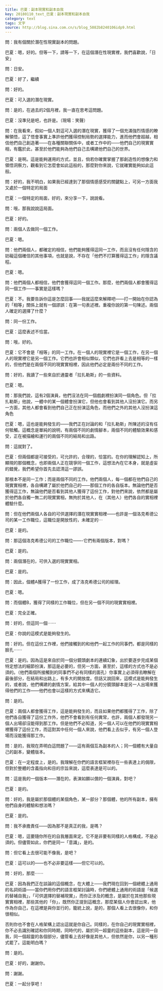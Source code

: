 ```yaml
---
title: 巴夏：副本現實和副本自我
key: 20180110_text_巴夏：副本現實和副本自我
category: text
tags: 文字
source: http://blog.sina.com.cn/s/blog_5082b8240106idp9.html
---
```


問：我有個關於潛在性現實副本的問題。

巴夏：嗯，好的。但等一下，請等一下，在這個潛在性現實裡，我們喜歡說，「日安」

問：日安。

巴夏：好了，繼續

問：好的。

巴夏：可入選的潛在現實。

問：是的，在過去的2個月裡，我一直在思考這問題。

巴夏：沒準兒是吧，也許是。（現場：笑聲）

問：在我看來，假如一個人對這可入選的潛在現實，獲得了一個充滿強烈情感的瞭解領悟，這了悟會事實上準許他們獲得控制局勢的選擇能力，進而他們會超越，相信他們自己創造著——在各種關聯關係中，或者工作中的——他們自己的現實實相，有鑑於此，甚至於他們能夠為他們自己去構建他們自己的世界。

巴夏：是啊。這是能夠運用的方式，並且，倘若你確實掌握了那創造性的想像力和領悟洞察力，觀看到它怎麼會如此這般的，那麼對你來說，它就確實能夠如此這般。

問：好的，我不明白，如果我已經達到了那個情感感受的關鍵點上，可另一方面我又處於一個特定的局面

巴夏：一個特定的局面，好的，來分享一下，說說看。

問：哦，那我說說這局面。

巴夏：好的。

問：兩個人去做同一個工作。

巴夏：嗯。

問：他們兩個人，都確定的相信，他們能夠獲得這同一工作，而且沒有任何隱含的妨礙這個確信的其他事項，也就是說，不存在「他們不打算獲得這工作」的隱含議程。

巴夏：嗯。

問：他們兩個人都相信，他們會獲得這同一個工作。那麼，他們兩個人都會獲得這同一個工作——事實是這樣嗎？

巴夏：不。我要告訴你這是怎麼回事——我就這麼來解釋吧——打一開始在你認為的「相等」關係上就有一個謬誤：在第一句表述裡。重複你說的第一句陳述。兩個人確定的選擇了什麼？

問：同一份工作。

巴夏：這麼表述不恰當。

問：哦，好的。

巴夏：它不會是「相等」的同一工作。在一個人的現實裡它是一個工作，在另一個人的現實裡它是另一個工作。它們也許會相似類似，它們也許看上去是相等的一樣的，但他們是在兩個不同的現實實相裡，因此他們必定是兩份不同的工作。

問：好的，我讀了一些來自於通靈者「拉扎勒斯」的一些資料。

巴夏：嗯。

問：那我們說，這有2個演員，他們沒法在同一個戲劇裡扮演同一個角色。但「拉扎勒斯」他說，一體中的某一個體會扮演它，但他也會看到其他人沒扮演它。而另一方面，其他人都會看到他們自己正在扮演這角色，而他們之外的其他人沒扮演這角色

巴夏：嗯，這也是能夠發生的——我們正在討論的和「拉扎勒斯」所陳述的沒有任何牴觸。這概念是單純的說明，有兩個不同的劇情腳本，兩個不同的體驗效果和感受，正在被描繪和運行的兩個不同的結局和出路。

問：這就對了。

巴夏：但兩個都是可接受的，可允許的，合理的，恰當的。在你的理解認知上，所顯現的那個概念，也即兩個人正在競爭同一個工作，這想法內在它本身，就是虛妄的錯覺，我們希望你首先去認清這一謬誤。

那根本不是同一工作；而是兩個不同的工作。他們兩個人，每一個都在他們自己的現實實相裡，各自構建了屬於他們自己的——那個工作的各自版本。無論他們是否獲得這工作，無論他們是否看到其他人獲得了這份工作，對他們來說，依然都是屬於他們各自獨一無二的現實實相，無拘於其他人，在（其他人）他們各自的實相裡體驗什麼。

問：但在他們兩個人各自的可供選擇的潛在現實實相裡——也許是一個洛克希德公司的某一工作職位，這職位是開放性的，未確定的⋯

巴夏：是的。

問：那這個洛克希德公司的工作職位——-它們有兩個版本，對嗎？

巴夏：是的。

問：兩個潛在的，可供入選的現實實相。

巴夏：是的。

問：因此，個體A獲得了一份工作，成了洛克希德公司的經理。

巴夏：嗯。

問：而個體B，獲得了同樣的工作職位，但在另一個不同的現實實相裡。

巴夏：完全正確。

問：好的，但這同一個⋯⋯

巴夏：你說的這模式是能夠發生的。

問：好的。但在這份工作裡，他們接觸到的和他們一起工作的同事們，都是同樣的臉孔⋯⋯

巴夏：是的。因為這是來自於同一個分鏡頭劇本的連續幻象，出於要逐步完成某個特定想法的細節扮演，那這是必要的，但另一方面，甚至於，這樣的方式也不是必須的。（他們兩個所接觸到的同事們不必有同樣的面孔）你事實上必須得去瞭解在最後部分，在結局和出路上，有多大的開放度。但話又說回來，這模式是能夠發生的，或者說，他們構建的劇情方案，給其中一個人的分鏡頭腳本是另一人出場來獲得他們的工作——他們也會以這樣的方式來構造它。

問：是的。

巴夏：兩個人都會獲得工作，這是能夠發生的，而且如果他們都獲得了工作，除了他們各自獲得了這份工作外，他們不會看到有任何異常，也許，兩個人都發現另一個人出場卻沒能得到那工作。但是他們不必知道，另一個人可以在他們的現實實相裡獲得了這份工作，而這對其中任何一個人來說，他們看上去似乎，有另一個人登場而沒能獲得那工作。

問：是的，我現在弄明白這問題了——這有兩個互為副本的人；同一個體有大量自己的副本，變體版本。

巴夏：在一定程度上，是的。我理解在你們的語言框架裡存在一些表達上的侷限，但對於整體的含義指向和目的宗旨來說，這麼表達是可以的。

問：這是我的一個版本——潛在的，表演如願以償的一個演員，對吧？

巴夏：是的。

問：好的，我是屬於那個體的某個角色，某一部分？那個體，他的所有副本，擁有他們自身的體驗和想法嗎？

巴夏：是的。

問：我不承擔責任——因為那不是真正的我，是嗎？

巴夏：嗯，這要隨你所在的自我層面來定。它不是非要有同樣的人格構成，不是必須的。但儘管如此，你們是同一「意識」，是的。

問：但它看上去很可能不像我，是吧？

巴夏：這可以的——也不必非要這樣——但它可以的。

問：好的，那麼⋯⋯

巴夏：因為我們正在談論的這個概念，在大體上——我們現在回到一個總體上通用的名詞術語——當你們用你們的語言框架討論時，你們總體上通用的術語是「候選的替補自我」，「可供選擇的替補現實」，而你正涉及的概念，是屬於在其他那些現實實相裡，那些其他的「你」，既然你正提到這概念，那麼某個人你會認出來，他作為你自己，在這裡是與你並行的，籠統上說，是的，那個人看上去很像你，和你很相似。

否則你也不會在人格架構上認出這就是你自己。同樣的，在你自己的現實實相裡，你不必去識別確認和你同時期，同時代的，屬於同一超靈的這些副本，這是同一自我，同一個超靈的各個部分，儘管看上去好像是其他人，但依然是你，以另一種形式罷了。這能明白嗎？

問：是的。

巴夏：好的，謝謝你。

問：謝謝。

巴夏：一起分享吧！
